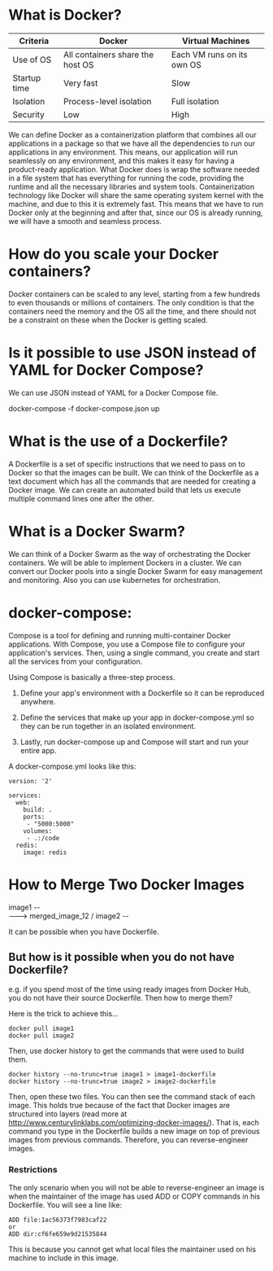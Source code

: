 # What is Docker?

| Criteria  |  Docker |  Virtual Machines  |
|---|---|---|
|  Use of OS | All containers share the host OS  |  Each VM runs on its own OS |
| Startup time  | Very fast  |  Slow |
| Isolation  |Process-level isolation	   | Full isolation  |
|  Security | Low  | High  |


We can define Docker as a containerization platform that combines all our applications in a package so that we have all the dependencies to run our applications in any environment. This means, our application will run seamlessly on any environment, and this makes it easy for having a product-ready application. What Docker does is wrap the software needed in a file system that has everything for running the code, providing the runtime and all the necessary libraries and system tools. Containerization technology like Docker will share the same operating system kernel with the machine, and due to this it is extremely fast. This means that we have to run Docker only at the beginning and after that, since our OS is already running, we will have a smooth and seamless process.

# How do you scale your Docker containers?

Docker containers can be scaled to any level, starting from a few hundreds to even thousands or millions of containers. The only condition is that the containers need the memory and the OS all the time, and there should not be a constraint on these when the Docker is getting scaled.

# Is it possible to use JSON instead of YAML for Docker Compose?

We can use JSON instead of YAML for a Docker Compose file.

docker-compose -f docker-compose.json up

# What is the use of a Dockerfile?

A Dockerfile is a set of specific instructions that we need to pass on to Docker so that the images can be built. We can think of the Dockerfile as a text document which has all the commands that are needed for creating a Docker image. We can create an automated build that lets us execute multiple command lines one after the other.

# What is a Docker Swarm?

We can think of a Docker Swarm as the way of orchestrating the Docker containers. We will be able to implement Dockers in a cluster. We can convert our Docker pools into a single Docker Swarm for easy management and monitoring. Also you can use kubernetes for orchestration.

# docker-compose:

Compose is a tool for defining and running multi-container Docker applications. With Compose, you use a Compose file to configure your application's services. Then, using a single command, you create and start all the services from your configuration.

Using Compose is basically a three-step process.

1. Define your app's environment with a Dockerfile so it can be reproduced anywhere.

2. Define the services that make up your app in docker-compose.yml so they can be run together in an isolated environment.

3. Lastly, run docker-compose up and Compose will start and run your entire app.

A docker-compose.yml looks like this:

```
version: '2'

services:
  web:
    build: .
    ports:
     - "5000:5000"
    volumes:
     - .:/code
  redis:
    image: redis
```

# How to Merge Two Docker Images

image1 --
            \
             ---> merged_image_12
            /
image2 --


It can be possible when you have Dockerfile.

## But how is it possible when you do not have Dockerfile?
e.g. if you spend most of the time using ready images from Docker Hub, you do not have their source Dockerfile. Then how to merge them?

Here is the trick to achieve this...

```
docker pull image1
docker pull image2
```

Then, use docker history to get the commands that were used to build them.

```
docker history --no-trunc=true image1 > image1-dockerfile
docker history --no-trunc=true image2 > image2-dockerfile
```

Then, open these two files. You can then see the command stack of each image. This holds true because of the fact that Docker images are structured into layers (read more at http://www.centurylinklabs.com/optimizing-docker-images/). That is, each command you type in the Dockerfile builds a new image on top of previous images from previous commands. Therefore, you can reverse-engineer images.

### Restrictions

The only scenario when you will not be able to reverse-engineer an image is when the maintainer of the image has used ADD or COPY commands in his Dockerfile. You will see a line like:

```
ADD file:1ac56373f7983caf22
or 
ADD dir:cf6fe659e9d21535844
```

This is because you cannot get what local files the maintainer used on his machine to include in this image.


